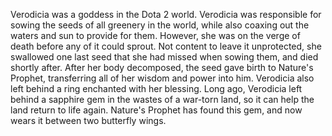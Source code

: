 Verodicia was a goddess in the Dota 2 world.
Verodicia was responsible for sowing the seeds of all greenery in the world, while also coaxing out the waters and sun to provide for them. However, she was on the verge of death before any of it could sprout. Not content to leave it unprotected, she swallowed one last seed that she had missed when sowing them, and died shortly after. After her body decomposed, the seed gave birth to Nature's Prophet, transferring all of her wisdom and power into him.
Verodicia also left behind a ring enchanted with her blessing.
Long ago, Verodicia left behind a sapphire gem in the wastes of a war-torn land, so it can help the land return to life again.  Nature's Prophet has found this gem, and now wears it between two butterfly wings.
